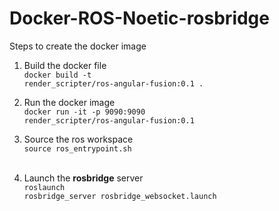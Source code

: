 # Docker-ROS-Noetic-rosbridge

Steps to create the docker image

1. Build the docker file <br>
    <code>docker build -t render_scripter/ros-angular-fusion:0.1 .</code><br>

2. Run the docker image <br>
<code>docker run -it -p 9090:9090 render_scripter/ros-angular-fusion:0.1</code><br>

3. Source the ros workspace<br>
<code>source ros_entrypoint.sh </code><br>

4. Launch the <b>rosbridge</b> server <br>
<code>roslaunch rosbridge_server rosbridge_websocket.launch</code>

